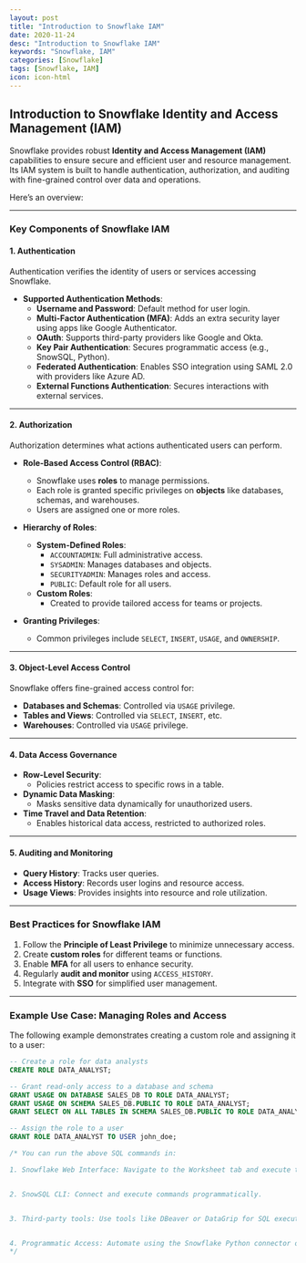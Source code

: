 ```yaml
---
layout: post
title: "Introduction to Snowflake IAM"
date: 2020-11-24
desc: "Introduction to Snowflake IAM"
keywords: "Snowflake, IAM"
categories: [Snowflake]
tags: [Snowflake, IAM]
icon: icon-html
---
```


## Introduction to Snowflake Identity and Access Management (IAM)

Snowflake provides robust **Identity and Access Management (IAM)** capabilities to ensure secure and efficient user and resource management. Its IAM system is built to handle authentication, authorization, and auditing with fine-grained control over data and operations.

Here’s an overview:

---

### Key Components of Snowflake IAM

#### 1. **Authentication**
Authentication verifies the identity of users or services accessing Snowflake.

- **Supported Authentication Methods**:
  - **Username and Password**: Default method for user login.
  - **Multi-Factor Authentication (MFA)**: Adds an extra security layer using apps like Google Authenticator.
  - **OAuth**: Supports third-party providers like Google and Okta.
  - **Key Pair Authentication**: Secures programmatic access (e.g., SnowSQL, Python).
  - **Federated Authentication**: Enables SSO integration using SAML 2.0 with providers like Azure AD.
  - **External Functions Authentication**: Secures interactions with external services.

---

#### 2. **Authorization**
Authorization determines what actions authenticated users can perform.

- **Role-Based Access Control (RBAC)**:
  - Snowflake uses **roles** to manage permissions.
  - Each role is granted specific privileges on **objects** like databases, schemas, and warehouses.
  - Users are assigned one or more roles.

- **Hierarchy of Roles**:
  - **System-Defined Roles**:
    - `ACCOUNTADMIN`: Full administrative access.
    - `SYSADMIN`: Manages databases and objects.
    - `SECURITYADMIN`: Manages roles and access.
    - `PUBLIC`: Default role for all users.
  - **Custom Roles**:
    - Created to provide tailored access for teams or projects.

- **Granting Privileges**:
  - Common privileges include `SELECT`, `INSERT`, `USAGE`, and `OWNERSHIP`.

---

#### 3. **Object-Level Access Control**
Snowflake offers fine-grained access control for:
- **Databases and Schemas**: Controlled via `USAGE` privilege.
- **Tables and Views**: Controlled via `SELECT`, `INSERT`, etc.
- **Warehouses**: Controlled via `USAGE` privilege.

---

#### 4. **Data Access Governance**
- **Row-Level Security**:
  - Policies restrict access to specific rows in a table.
- **Dynamic Data Masking**:
  - Masks sensitive data dynamically for unauthorized users.
- **Time Travel and Data Retention**:
  - Enables historical data access, restricted to authorized roles.

---

#### 5. **Auditing and Monitoring**
- **Query History**: Tracks user queries.
- **Access History**: Records user logins and resource access.
- **Usage Views**: Provides insights into resource and role utilization.

---

### Best Practices for Snowflake IAM
1. Follow the **Principle of Least Privilege** to minimize unnecessary access.
2. Create **custom roles** for different teams or functions.
3. Enable **MFA** for all users to enhance security.
4. Regularly **audit and monitor** using `ACCESS_HISTORY`.
5. Integrate with **SSO** for simplified user management.

---

### Example Use Case: Managing Roles and Access

The following example demonstrates creating a custom role and assigning it to a user:

```sql
-- Create a role for data analysts
CREATE ROLE DATA_ANALYST;

-- Grant read-only access to a database and schema
GRANT USAGE ON DATABASE SALES_DB TO ROLE DATA_ANALYST;
GRANT USAGE ON SCHEMA SALES_DB.PUBLIC TO ROLE DATA_ANALYST;
GRANT SELECT ON ALL TABLES IN SCHEMA SALES_DB.PUBLIC TO ROLE DATA_ANALYST;

-- Assign the role to a user
GRANT ROLE DATA_ANALYST TO USER john_doe;

/* You can run the above SQL commands in:

1. Snowflake Web Interface: Navigate to the Worksheet tab and execute the SQL.


2. SnowSQL CLI: Connect and execute commands programmatically.


3. Third-party tools: Use tools like DBeaver or DataGrip for SQL execution.


4. Programmatic Access: Automate using the Snowflake Python connector or APIs.
*/

